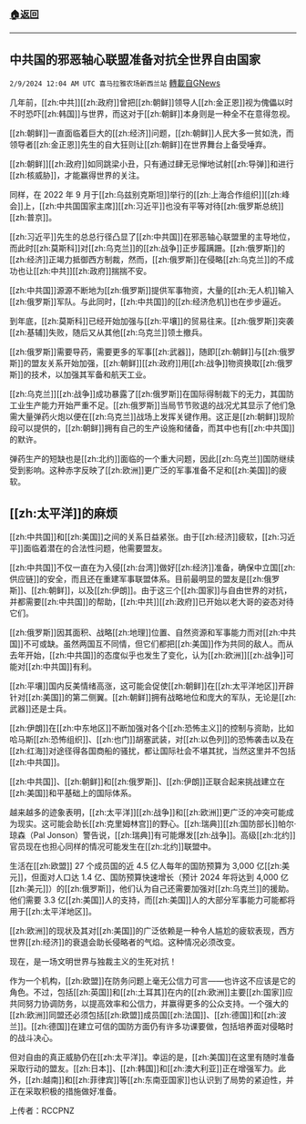 ###  [:house:返回](README.md)
---


## 中共国的邪恶轴心联盟准备对抗全世界自由国家
`2/9/2024 12:04 AM UTC 喜马拉雅农场新西兰站` [轉載自GNews](https://gnews.org/articles/2293902)

几年前，[[zh:中共]][[zh:政府]]曾把[[zh:朝鲜]]领导人[[zh:金正恩]]视为傀儡以时不时恐吓[[zh:韩国]]与世界，而这对于[[zh:朝鲜]]本身则是一种全不在意得忽视。

[[zh:朝鲜]]一直面临着巨大的[[zh:经济]]问题，[[zh:朝鲜]]人民大多一贫如洗，而领导者[[zh:金正恩]]先生的自大狂则让[[zh:朝鲜]]在世界舞台上备受唾弃。

[[zh:朝鲜]][[zh:政府]]如同跳梁小丑，只有通过肆无忌惮地试射[[zh:导弹]]和进行[[zh:核威胁]]，才能赢得世界的关注。

同样，在 2022 年 9 月于[[zh:乌兹别克斯坦]]举行的[[zh:上海合作组织]][[zh:峰会]]上，[[zh:中共国国家主席]][[zh:习近平]]也没有平等对待[[zh:俄罗斯总统]][[zh:普京]]。

[[zh:习近平]]先生的总总行径凸显了[[zh:中共国]]在邪恶轴心联盟里的主导地位，而此时[[zh:莫斯科]]对[[zh:乌克兰]]的[[zh:战争]]正步履蹒跚。[[zh:俄罗斯]]的[[zh:经济]]正竭力抵御西方制裁，然而，[[zh:俄罗斯]]在侵略[[zh:乌克兰]]的不成功也让[[zh:中共]][[zh:政府]]揣揣不安。

[[zh:中共国]]源源不断地为[[zh:俄罗斯]]提供军事物资，大量的[[zh:无人机]]输入[[zh:俄罗斯]]军队。与此同时，[[zh:中共国]]的[[zh:经济危机]]也在步步逼近。

到年底，[[zh:莫斯科]]已经开始加强与[[zh:平壤]]的贸易往来。[[zh:俄罗斯]]突袭[[zh:基辅]]失败，随后又从其他[[zh:乌克兰]]领土撤兵。

[[zh:俄罗斯]]需要导药，需要更多的军事[[zh:武器]]，随即[[zh:朝鲜]]与[[zh:俄罗斯]]的盟友关系开始加强，[[zh:朝鲜]][[zh:政府]]用[[zh:战争]]物资换取[[zh:俄罗斯]]的技术，以加强其军备和航天工业。

[[zh:乌克兰]][[zh:战争]]成功暴露了[[zh:俄罗斯]]在国际得制裁下的无力，其国防工业生产能力开始严重不足。[[zh:俄罗斯]]当局节节败退的战况尤其显示了他们急需大量弹药火炮以便在[[zh:乌克兰]]战场上发挥关键作用。这正是[[zh:朝鲜]]现阶段可以提供的，[[zh:朝鲜]]拥有自己的生产设施和储备，而其中也有[[zh:中共国]]的默许。

弹药生产的短缺也是[[zh:北约]]面临的一个重大问题，因此[[zh:乌克兰]]国防继续受到影响。这种赤字反映了[[zh:欧洲]]更广泛的军事准备不足和[[zh:美国]]的疲软。

## [[zh:太平洋]]的麻烦

[[zh:中共国]]和[[zh:美国]]之间的关系日益紧张。由于[[zh:经济]]疲软，[[zh:习近平]]面临着潜在的合法性问题，他需要盟友。

[[zh:中共国]]不仅一直在为入侵[[zh:台湾]]做好[[zh:经济]]准备，确保中立国[[zh:供应链]]的安全，而且还在重建军事联盟体系。目前最明显的盟友是[[zh:俄罗斯]]、[[zh:朝鲜]]，以及[[zh:伊朗]]。由于这三个[[zh:国家]]与自由世界的对抗，并都需要[[zh:中共国]]的帮助，[[zh:中共]][[zh:政府]]已开始以老大哥的姿态对待它们。

[[zh:俄罗斯]]因其面积、战略[[zh:地理]]位置、自然资源和军事能力而对[[zh:中共国]]不可或缺。虽然两国互不同情，但它们都把[[zh:美国]]作为共同的敌人。而从去年开始，[[zh:中共国]]的态度似乎也发生了变化，认为[[zh:欧洲]][[zh:战争]]可能对[[zh:中共国]]有利。

[[zh:平壤]]国内反美情绪高涨，这可能会促使[[zh:朝鲜]]在[[zh:太平洋地区]]开辟针对[[zh:美国]]的第二侧翼。[[zh:朝鲜]]拥有战略地位和庞大的军队，无论是[[zh:武器]]还是士兵。

[[zh:伊朗]]在[[zh:中东地区]]不断加强对各个[[zh:恐怖主义]]的控制与资助，比如哈马斯[[zh:恐怖组织]]、[[zh:也门]]胡塞武装，对[[zh:以色列]]的恐怖袭击以及在[[zh:红海]]对途径得各国商船的骚扰，都让国际社会不堪其扰，当然这里并不包括[[zh:中共国]]。

[[zh:中共国]]、[[zh:朝鲜]]和[[zh:俄罗斯]]、[[zh:伊朗]]正联合起来挑战建立在[[zh:美国]]和平基础上的国际体系。

越来越多的迹象表明，[[zh:太平洋]][[zh:战争]]和[[zh:欧洲]]更广泛的冲突可能成为现实。这可能会助长[[zh:克里姆林宫]]的野心。[[zh:瑞典]][[zh:国防部长]]帕尔·琼森（Pal Jonson）警告说，[[zh:瑞典]]有可能爆发[[zh:战争]]。高级[[zh:北约]]官员现在也担心同样的情况可能发生在[[zh:北约]]联盟中。

生活在[[zh:欧盟]] 27 个成员国的近 4.5 亿人每年的国防预算为 3,000 亿[[zh:美元]]，但面对人口达 1.4 亿、国防预算快速增长（预计 2024 年将达到 4,000 亿[[zh:美元]]）的[[zh:俄罗斯]]，他们认为自己还需要加强对[[zh:乌克兰]]的援助。他们需要 3.3 亿[[zh:美国]]人的支持，而[[zh:美国]]人的大部分军事能力可能都将用于[[zh:太平洋地区]]。

[[zh:欧洲]]的现状及其对[[zh:美国]]的广泛依赖是一种令人尴尬的疲软表现，西方世界[[zh:经济]]的衰退会助长侵略者的气焰。这种情况必须改变。

现在，是一场文明世界与独裁主义的生死对抗！

作为一个机构，[[zh:欧盟]]在防务问题上毫无公信力可言——也许这不应该是它的角色。不过，包括[[zh:英国]]和[[zh:土耳其]]在内的[[zh:欧洲]]主要[[zh:国家]]应共同努力协调防务，以提高效率和公信力，并赢得更多的公众支持。一个强大的[[zh:欧洲]]同盟还必须包括[[zh:欧盟]]成员国[[zh:法国]]、[[zh:德国]]和[[zh:波兰]]。[[zh:德国]]在建立可信的国防方面仍有许多功课要做，包括培养面对侵略时的战斗决心。

但对自由的真正威胁仍在[[zh:太平洋]]。幸运的是，[[zh:美国]]在这里有随时准备采取行动的盟友。[[zh:日本]]、[[zh:韩国]]和[[zh:澳大利亚]]正在增强军力。此外，[[zh:越南]]和[[zh:菲律宾]]等[[zh:东南亚国家]]也认识到了局势的紧迫性，并正在采取积极的措施做好准备。

上传者：RCCPNZ
